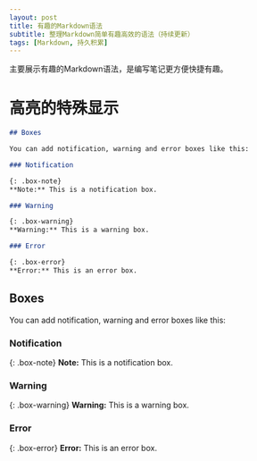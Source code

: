 ```yaml
---
layout: post
title: 有趣的Markdown语法
subtitle: 整理Markdown简单有趣高效的语法（持续更新）
tags: [Markdown, 持久积累]
---
```


主要展示有趣的Markdown语法，是编写笔记更方便快捷有趣。

# 高亮的特殊显示

~~~markdown
## Boxes

You can add notification, warning and error boxes like this:

### Notification

{: .box-note}
**Note:** This is a notification box.

### Warning

{: .box-warning}
**Warning:** This is a warning box.

### Error

{: .box-error}
**Error:** This is an error box.
~~~

## Boxes

You can add notification, warning and error boxes like this:

### Notification

{: .box-note}
**Note:** This is a notification box.

### Warning

{: .box-warning}
**Warning:** This is a warning box.

### Error

{: .box-error}
**Error:** This is an error box.